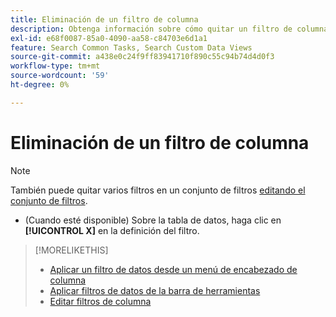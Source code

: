 ```yaml
---
title: Eliminación de un filtro de columna
description: Obtenga información sobre cómo quitar un filtro de columna.
exl-id: e68f0087-85a0-4090-aa58-c84703e6d1a1
feature: Search Common Tasks, Search Custom Data Views
source-git-commit: a438e0c24f9ff83941710f890c55c94b74d4d0f3
workflow-type: tm+mt
source-wordcount: '59'
ht-degree: 0%

---
```


# Eliminación de un filtro de columna

<!-- The same in new UI and legacy CM views -->

>[!NOTE]
>
>También puede quitar varios filtros en un conjunto de filtros [editando el conjunto de filtros](/help/search-social-commerce/common-tasks/data-views/ad-hoc-settings/column-filter-edit.md).

* (Cuando esté disponible) Sobre la tabla de datos, haga clic en **[!UICONTROL X]** en la definición del filtro.

>[!MORELIKETHIS]
>
>* [Aplicar un filtro de datos desde un menú de encabezado de columna](/help/search-social-commerce/common-tasks/data-views/ad-hoc-settings/column-filter-apply-from-column-heading.md)
>* [Aplicar filtros de datos de la barra de herramientas](/help/search-social-commerce/common-tasks/data-views/ad-hoc-settings/column-filter-apply-from-toolbar.md)
>* [Editar filtros de columna](/help/search-social-commerce/common-tasks/data-views/ad-hoc-settings/column-filter-edit.md)

